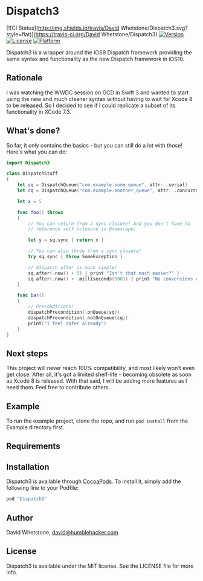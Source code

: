 # Dispatch3

[![CI Status](http://img.shields.io/travis/David Whetstone/Dispatch3.svg?style=flat)](https://travis-ci.org/David Whetstone/Dispatch3)
[![Version](https://img.shields.io/cocoapods/v/Dispatch3.svg?style=flat)](http://cocoapods.org/pods/Dispatch3)
[![License](https://img.shields.io/cocoapods/l/Dispatch3.svg?style=flat)](http://cocoapods.org/pods/Dispatch3)
[![Platform](https://img.shields.io/cocoapods/p/Dispatch3.svg?style=flat)](http://cocoapods.org/pods/Dispatch3)

Dispatch3 is a wrapper around the iOS9 Dispatch framework providing the same syntax and functionality as the new Dispatch framework in iOS10.

## Rationale

I was watching the WWDC session on GCD in Swift 3 and wanted to start using the new and much cleaner syntax without having to wait for Xcode 8 to be released.  So I decided to see if I could replicate a subset of its functionality in XCode 7.3.

## What's done?

So far, it only contains the basics - but you can still do a lot with those!  Here's what you can do:

```swift
import Dispatch3

class DispatchStuff
{
    let sq = DispatchQueue("com.example.some_queue", attr: .serial)
    let cq = DispatchQueue("com.example.another_queue", attr: .concurrent)

    let x = 5

    func foo() throws
    {
        // You can return from a sync closure! And you don't have to
        // reference self (closure is @noescape)

        let y = sq.sync { return x }

        // You can also throw from a sync closure!
        try sq.sync { throw SomeException }

        // dispatch_after is much simpler
        sq.after(.now() + 5) { print "Isn't that much easier?" }
        sq.after(.now() + .milliseconds(500)) { print "No conversions necessary" }
    }

    func bar()
    {
        // Preconditions!
        dispatchPrecondition(.onQueue(sq))
        dispatchPrecondition(.notOnQueue(cq))
        print("I feel safer already")
    }
}
```

## Next steps

This project will never reach 100% compatibility, and most likely won't even get close.  After all, it's got a limited shelf-life - becoming obsolete as soon as Xcode 8 is released.  With that said, I will be adding more features as I need them.  Feel free to contribute others.

## Example

To run the example project, clone the repo, and run `pod install` from the Example directory first.

## Requirements

## Installation

Dispatch3 is available through [CocoaPods](http://cocoapods.org). To install
it, simply add the following line to your Podfile:

```ruby
pod "Dispatch3"
```

## Author

David Whetstone, david@humblehacker.com

## License

Dispatch3 is available under the MIT license. See the LICENSE file for more info.

